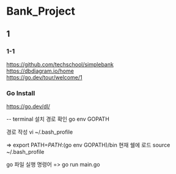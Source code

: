 # Bank_Project


## 1

### 1-1
https://github.com/techschool/simplebank <br/>
https://dbdiagram.io/home <br/>
https://go.dev/tour/welcome/1 <br/>

### Go Install
https://go.dev/dl/

-- terminal
설치 경로 확인
go env GOPATH

경로 작성
vi ~/.bash_profile

=> export PATH=$PATH:$(go env GOPATH)/bin
현재 쉘에 로드
source ~/.bash_profile

go 파일 실행 명령어
=> go run main.go



